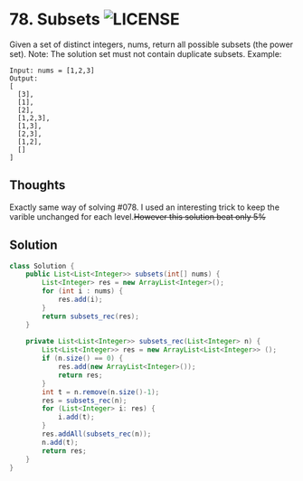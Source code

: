 # 78. Subsets ![LICENSE](https://img.shields.io/badge/Rank-Medium-orange)
Given a set of distinct integers, nums, return all possible subsets (the power set).
Note: The solution set must not contain duplicate subsets.
Example:
```
Input: nums = [1,2,3]
Output:
[
  [3],
  [1],
  [2],
  [1,2,3],
  [1,3],
  [2,3],
  [1,2],
  []
]
```
## Thoughts
Exactly same way of solving #078. I used an interesting trick to keep the varible unchanged for each level.~~However this solution beat only 5%~~

## Solution
``` java
class Solution {
    public List<List<Integer>> subsets(int[] nums) {
    	List<Integer> res = new ArrayList<Integer>();
    	for (int i : nums) { 
    		res.add(i);
    	}
    	return subsets_rec(res);
    }
    
	private List<List<Integer>> subsets_rec(List<Integer> n) {
		List<List<Integer>> res = new ArrayList<List<Integer>> ();
		if (n.size() == 0) {
			res.add(new ArrayList<Integer>());
			return res;
		}
		int t = n.remove(n.size()-1); 
		res = subsets_rec(n);
		for (List<Integer> i: res) {
			i.add(t);
		}
		res.addAll(subsets_rec(n));
		n.add(t);
		return res;
	}
}
```
